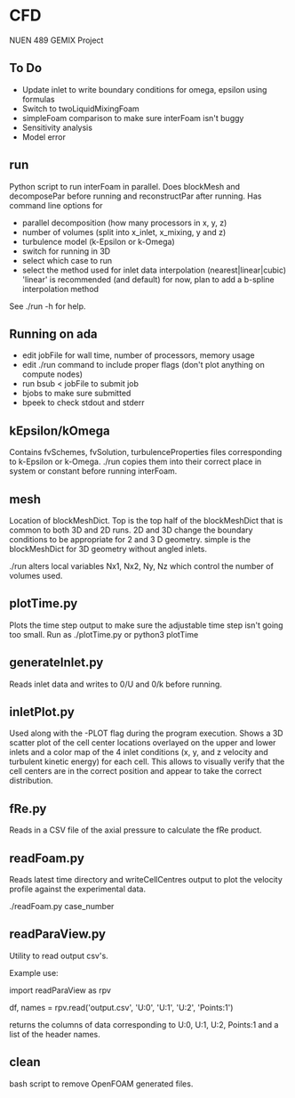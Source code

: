# CFD
NUEN 489 GEMIX Project
## To Do 
* Update inlet to write boundary conditions for omega, epsilon using formulas 
* Switch to twoLiquidMixingFoam
* simpleFoam comparison to make sure interFoam isn't buggy 
* Sensitivity analysis
* Model error 

## run 
Python script to run interFoam in parallel. 
Does blockMesh and decomposePar before running and reconstructPar after running. 
Has command line options for 
* parallel decomposition (how many processors in x, y, z)
* number of volumes (split into x_inlet, x_mixing, y and z) 
* turbulence model (k-Epsilon or k-Omega) 
* switch for running in 3D 
* select which case to run 
* select the method used for inlet data interpolation (nearest|linear|cubic)
    'linear' is recommended (and default) for now, plan to add a b-spline interpolation method

See ./run -h for help. 

## Running on ada
* edit jobFile for wall time, number of processors, memory usage 
* edit ./run command to include proper flags (don't plot anything on compute nodes) 
* run bsub < jobFile to submit job 
* bjobs to make sure submitted 
* bpeek to check stdout and stderr 

## kEpsilon/kOmega
Contains fvSchemes, fvSolution, turbulenceProperties files corresponding to k-Epsilon or k-Omega. 
./run copies them into their correct place in system or constant before running interFoam. 

## mesh
Location of blockMeshDict. Top is the top half of the blockMeshDict that is common to both 3D and 2D runs. 2D and 3D change the boundary conditions to be appropriate for 2 and 3 D geometry. simple is the blockMeshDict for 3D geometry without angled inlets. 

./run alters local variables Nx1, Nx2, Ny, Nz which control the number of volumes used. 

## plotTime.py
Plots the time step output to make sure the adjustable time step isn't going too small. 
Run as ./plotTime.py or python3 plotTime

## generateInlet.py 
Reads inlet data and writes to 0/U and 0/k before running. 

## inletPlot.py
Used along with the -PLOT flag during the program execution. Shows a 3D scatter plot of the cell center locations overlayed on the upper and lower inlets and a color map of the 4 inlet conditions (x, y, and z velocity and turbulent kinetic energy) for each cell. This allows to visually verify that the cell centers are in the correct position and appear to take the correct distribution.

## fRe.py
Reads in a CSV file of the axial pressure to calculate the fRe product. 

## readFoam.py 
Reads latest time directory and writeCellCentres output to plot the velocity profile against the experimental data. 

./readFoam.py case_number 

## readParaView.py 
Utility to read output csv's. 

Example use:

import readParaView as rpv 

df, names = rpv.read('output.csv', 'U:0', 'U:1', 'U:2', 'Points:1')

returns the columns of data corresponding to U:0, U:1, U:2, Points:1 and a list of the header names. 

## clean 
bash script to remove OpenFOAM generated files.  

